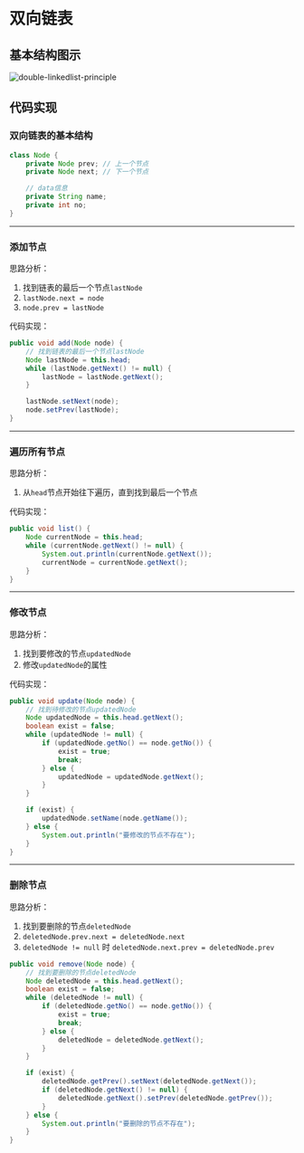 # 双向链表
## 基本结构图示
![double-linkedlist-principle](/assets/double-linkedlist-principle.png)

## 代码实现
### 双向链表的基本结构
```java
class Node {
	private Node prev; // 上一个节点
	private Node next; // 下一个节点

	// data信息
	private String name;
	private int no;
}
```

---

### 添加节点
思路分析：
1. 找到链表的最后一个节点`lastNode`
2. `lastNode.next = node`
3. `node.prev = lastNode`

代码实现：
```java
public void add(Node node) {
	// 找到链表的最后一个节点lastNode
	Node lastNode = this.head;
	while (lastNode.getNext() != null) {
		lastNode = lastNode.getNext();
	}

	lastNode.setNext(node);
	node.setPrev(lastNode);
}
```

---

### 遍历所有节点
思路分析：
1. 从`head`节点开始往下遍历，直到找到最后一个节点

代码实现：
```java
public void list() {
	Node currentNode = this.head;
	while (currentNode.getNext() != null) {
		System.out.println(currentNode.getNext());
		currentNode = currentNode.getNext();
	}
}
```

---

### 修改节点
思路分析：
1. 找到要修改的节点`updatedNode`
2. 修改`updatedNode`的属性

代码实现：
```java
public void update(Node node) {
	// 找到待修改的节点updatedNode
	Node updatedNode = this.head.getNext();
	boolean exist = false;
	while (updatedNode != null) {
		if (updatedNode.getNo() == node.getNo()) {
			exist = true;
			break;
		} else {
			updatedNode = updatedNode.getNext();
		}
	}

	if (exist) {
		updatedNode.setName(node.getName());
	} else {
		System.out.println("要修改的节点不存在");
	}
}
```

---

### 删除节点
思路分析：
1. 找到要删除的节点`deletedNode`
2. `deletedNode.prev.next = deletedNode.next`
3. `deletedNode != null` 时 `deletedNode.next.prev = deletedNode.prev`
```java
public void remove(Node node) {
	// 找到要删除的节点deletedNode
	Node deletedNode = this.head.getNext();
	boolean exist = false;
	while (deletedNode != null) {
		if (deletedNode.getNo() == node.getNo()) {
			exist = true;
			break;
		} else {
			deletedNode = deletedNode.getNext();
		}
	}

	if (exist) {
		deletedNode.getPrev().setNext(deletedNode.getNext());
		if (deletedNode.getNext() != null) {
			deletedNode.getNext().setPrev(deletedNode.getPrev());
		}
	} else {
		System.out.println("要删除的节点不存在");
	}
}
```
